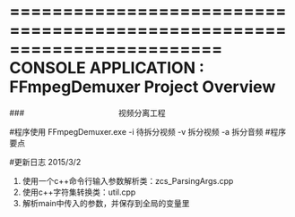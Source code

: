 ========================================================================
    CONSOLE APPLICATION : FFmpegDemuxer Project Overview
========================================================================

###　　　　　　　　　　　　视频分离工程

#程序使用
    FFmpegDemuxer.exe -i 待拆分视频 -v 拆分视频 -a 拆分音频
#程序要点

#更新日志
2015/3/2
1. 使用一个c++命令行输入参数解析类：zcs_ParsingArgs.cpp 
2. 使用c++字符集转换类：util.cpp
3. 解析main中传入的参数，并保存到全局的变量里

            
